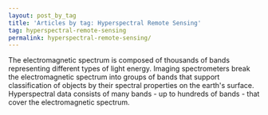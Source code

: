 ```yaml
---
layout: post_by_tag
title: 'Articles by tag: Hyperspectral Remote Sensing'
tag: hyperspectral-remote-sensing
permalink: hyperspectral-remote-sensing/
---
```


The electromagnetic spectrum is composed of thousands of bands representing different types of light energy. Imaging spectrometers break the electromagnetic spectrum into groups of bands that support classification of objects by their spectral properties on the earth's surface. Hyperspectral data consists of many bands - up to hundreds of bands - that cover the electromagnetic spectrum.
